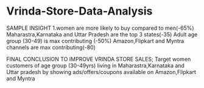 # Vrinda-Store-Data-Analysis
SAMPLE INSIGHT
1.women are more likely to buy compared to men(-65%)
Maharastra,Karnataka and Uttar Pradesh are the top 3 states(-35)
Adult age group (30-49) is max contributing (-50%)
Amazon,Flipkart and Myntra channels are max contributing(-80)

FINAL CONCLUSION TO IMPROVE VRINDA STORE SALES;
Target women customers of age group (30-49yrs) living in Maharastra,Karnataka and Uttar pradesh by showing ads/offers/coupons available on Amazon,Flipkart and  Myntra
